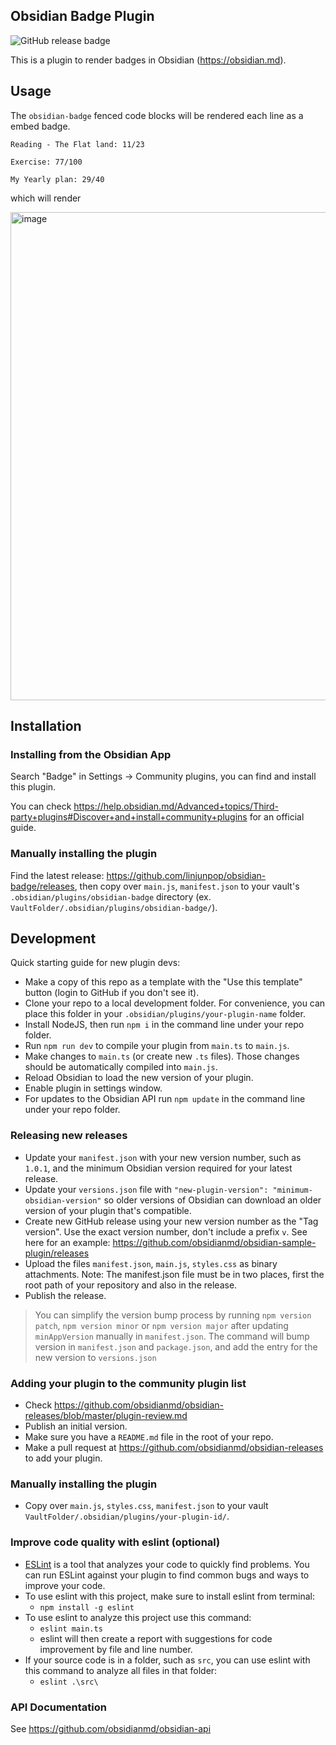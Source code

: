 ## Obsidian Badge Plugin

![GitHub release badge](https://badgen.net/github/release/linjunpop/obsidian-badge)

This is a plugin to render badges in Obsidian (https://obsidian.md).

## Usage

The `obsidian-badge` fenced code blocks will be rendered each line as a embed badge.

```obsidian-badge
Reading - The Flat land: 11/23

Exercise: 77/100
```

```obsidian-badge
My Yearly plan: 29/40
```

which will render

<img width="781" alt="image" src="https://user-images.githubusercontent.com/214616/163982455-437ad940-013c-4252-a5b1-2b4376bfdfc2.png">

## Installation

### Installing from the Obsidian App

Search "Badge" in Settings -> Community plugins, you can find and install this plugin.

You can check https://help.obsidian.md/Advanced+topics/Third-party+plugins#Discover+and+install+community+plugins for an official guide.

### Manually installing the plugin

Find the latest release: https://github.com/linjunpop/obsidian-badge/releases, then copy over `main.js`, `manifest.json` to your vault's `.obsidian/plugins/obsidian-badge` directory (ex. `VaultFolder/.obsidian/plugins/obsidian-badge/`).

## Development

Quick starting guide for new plugin devs:

- Make a copy of this repo as a template with the "Use this template" button (login to GitHub if you don't see it).
- Clone your repo to a local development folder. For convenience, you can place this folder in your `.obsidian/plugins/your-plugin-name` folder.
- Install NodeJS, then run `npm i` in the command line under your repo folder.
- Run `npm run dev` to compile your plugin from `main.ts` to `main.js`.
- Make changes to `main.ts` (or create new `.ts` files). Those changes should be automatically compiled into `main.js`.
- Reload Obsidian to load the new version of your plugin.
- Enable plugin in settings window.
- For updates to the Obsidian API run `npm update` in the command line under your repo folder.

### Releasing new releases

- Update your `manifest.json` with your new version number, such as `1.0.1`, and the minimum Obsidian version required for your latest release.
- Update your `versions.json` file with `"new-plugin-version": "minimum-obsidian-version"` so older versions of Obsidian can download an older version of your plugin that's compatible.
- Create new GitHub release using your new version number as the "Tag version". Use the exact version number, don't include a prefix `v`. See here for an example: https://github.com/obsidianmd/obsidian-sample-plugin/releases
- Upload the files `manifest.json`, `main.js`, `styles.css` as binary attachments. Note: The manifest.json file must be in two places, first the root path of your repository and also in the release.
- Publish the release.

> You can simplify the version bump process by running `npm version patch`, `npm version minor` or `npm version major` after updating `minAppVersion` manually in `manifest.json`.
> The command will bump version in `manifest.json` and `package.json`, and add the entry for the new version to `versions.json`

### Adding your plugin to the community plugin list

- Check https://github.com/obsidianmd/obsidian-releases/blob/master/plugin-review.md
- Publish an initial version.
- Make sure you have a `README.md` file in the root of your repo.
- Make a pull request at https://github.com/obsidianmd/obsidian-releases to add your plugin.

### Manually installing the plugin

- Copy over `main.js`, `styles.css`, `manifest.json` to your vault `VaultFolder/.obsidian/plugins/your-plugin-id/`.

### Improve code quality with eslint (optional)

- [ESLint](https://eslint.org/) is a tool that analyzes your code to quickly find problems. You can run ESLint against your plugin to find common bugs and ways to improve your code.
- To use eslint with this project, make sure to install eslint from terminal:
  - `npm install -g eslint`
- To use eslint to analyze this project use this command:
  - `eslint main.ts`
  - eslint will then create a report with suggestions for code improvement by file and line number.
- If your source code is in a folder, such as `src`, you can use eslint with this command to analyze all files in that folder:
  - `eslint .\src\`

### API Documentation

See https://github.com/obsidianmd/obsidian-api
